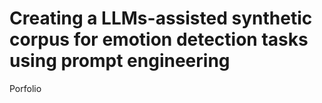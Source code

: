 # Creating a LLMs-assisted synthetic corpus for emotion detection tasks using prompt engineering
Porfolio
